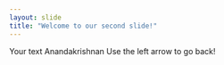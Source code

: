 ```yaml
---
layout: slide
title: "Welcome to our second slide!"
---
```

Your text
 Anandakrishnan
Use the left arrow to go back!
